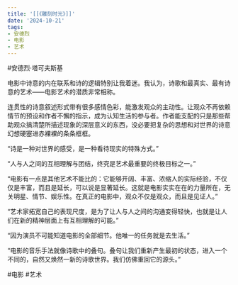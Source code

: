 ```yaml
---
title: '[[《雕刻时光》]]'
date: '2024-10-21'
tags:
- 安德烈
- 电影
- 艺术
---
```

#安德烈·塔可夫斯基

电影中诗意的内在联系和诗的逻辑特别让我着迷。我认为，诗歌和最真实、最有诗意的艺术——电影艺术的潜质非常相称。

 连贯性的诗意叙述形式带有很多感情色彩，能激发观众的主动性。让观众不再依赖情节的预设和作者不懈的指示，成为认知生活的参与者。作者能支配的只是那些帮助观众搞清楚所描述现象的深层意义的东西，没必要把复杂的思想和对世界的诗意幻想硬塞进赤裸裸的条条框框。

“诗是一种对世界的感受，是一种看待现实的特殊方式。”

“人与人之间的互相理解与团结，终究是艺术最重要的终极目标之一。”

“电影有一点是其他艺术不能比的：它能够开阔、丰富、浓缩人的实际经验，不仅仅是丰富，而且是延长，可以说是显著延长。这就是电影实实在在的力量所在，无关明星、情节、娱乐性。在真正的电影中，观众不仅是观众，而且是见证人。”

“艺术家拓宽自己的表现尺度，是为了让人与人之间的沟通变得轻快，也就是让人们在新的精神层面上有互相理解的可能。”

“因为演员不可能知道电影的全部细节。他唯一的任务就是去生活。”

“电影的音乐手法就像诗歌中的叠句。叠句让我们重新产生最初的状态，进入一个不同的，自然又焕然一新的诗歌世界。我们仿佛重回它的源头。”

#电影 #艺术
